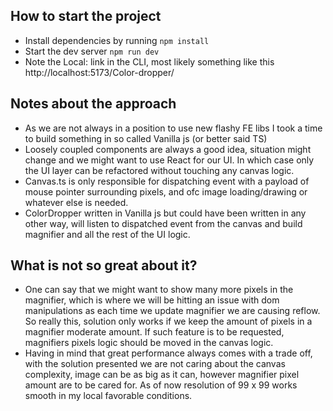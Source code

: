 ## How to start the project

- Install dependencies by running `npm install`
- Start the dev server `npm run dev`
- Note the Local: link in the CLI, most likely something like this http://localhost:5173/Color-dropper/ 

## Notes about the approach
- As we are not always in a position to use new flashy FE libs I took a time to build something in so called Vanilla js (or better said TS)
- Loosely coupled components are always a good idea, situation might change and we might want to use React for our UI. In which case only the UI layer can be refactored without touching any canvas logic.
- Canvas.ts is only responsible for dispatching event with a payload of mouse pointer surrounding pixels, and ofc image loading/drawing or whatever else is needed.
- ColorDropper written in Vanilla js but could have been written in any other way, will listen to dispatched event from the canvas and build magnifier and all the rest of the UI logic.

## What is not so great about it?
- One can say that we might want to show many more pixels in the magnifier, which is where we will be hitting an issue with dom manipulations as each time we update magnifier we are causing reflow. So really this, solution only works if we keep the amount of pixels in a magnifier moderate amount. If such feature is to be requested, magnifiers pixels logic should be moved in the canvas logic.
- Having in mind that great performance always comes with a trade off, with the solution presented we are not caring about the canvas complexity, image can be as big as it can, however magnifier pixel amount are to be cared for. As of now resolution of 99 x 99 works smooth in my local favorable conditions.